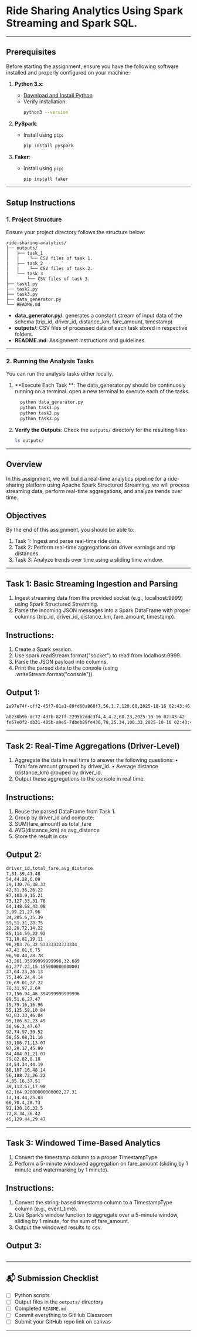 # Ride Sharing Analytics Using Spark Streaming and Spark SQL.
---
## **Prerequisites**
Before starting the assignment, ensure you have the following software installed and properly configured on your machine:
1. **Python 3.x**:
   - [Download and Install Python](https://www.python.org/downloads/)
   - Verify installation:
     ```bash
     python3 --version
     ```

2. **PySpark**:
   - Install using `pip`:
     ```bash
     pip install pyspark
     ```

3. **Faker**:
   - Install using `pip`:
     ```bash
     pip install faker
     ```

---

## **Setup Instructions**

### **1. Project Structure**

Ensure your project directory follows the structure below:

```
ride-sharing-analytics/
├── outputs/
│   ├── task_1
│   |    └── CSV files of task 1.
|   ├── task_2
│   |    └── CSV files of task 2.
|   └── task_3
│       └── CSV files of task 3.
├── task1.py
├── task2.py
├── task3.py
├── data_generator.py
└── README.md
```

- **data_generator.py/**: generates a constant stream of input data of the schema (trip_id, driver_id, distance_km, fare_amount, timestamp)  
- **outputs/**: CSV files of processed data of each task stored in respective folders.
- **README.md**: Assignment instructions and guidelines.
  
---

### **2. Running the Analysis Tasks**

You can run the analysis tasks either locally.

1. **Execute Each Task **: The data_generator.py should be continuosly running on a terminal. open a new terminal to execute each of the tasks.
   ```bash
     python data_generator.py
     python task1.py
     python task2.py
     python task3.py
   ```

2. **Verify the Outputs**:
   Check the `outputs/` directory for the resulting files:
   ```bash
   ls outputs/
   ```

---

## **Overview**

In this assignment, we will build a real-time analytics pipeline for a ride-sharing platform using Apache Spark Structured Streaming. we will process streaming data, perform real-time aggregations, and analyze trends over time.

## **Objectives**

By the end of this assignment, you should be able to:

1. Task 1: Ingest and parse real-time ride data.
2. Task 2: Perform real-time aggregations on driver earnings and trip distances.
3. Task 3: Analyze trends over time using a sliding time window.

---

## **Task 1: Basic Streaming Ingestion and Parsing**

1. Ingest streaming data from the provided socket (e.g., localhost:9999) using Spark Structured Streaming.
2. Parse the incoming JSON messages into a Spark DataFrame with proper columns (trip_id, driver_id, distance_km, fare_amount, timestamp).

## **Instructions:**
1. Create a Spark session.
2. Use spark.readStream.format("socket") to read from localhost:9999.
3. Parse the JSON payload into columns.
4. Print the parsed data to the console (using .writeStream.format("console")).

## **Output 1:**
```bash
2a97e74f-cff2-45f7-81a1-89fd60a968f7,56,1.7,120.68,2025-10-16 02:43:46

a8230b9b-dc72-4d7b-82ff-2295b2ddc3f4,4,4.2,68.23,2025-10-16 02:43:42
fe57e0f2-db31-405b-a9e5-7dbeb89fe430,78,25.34,100.33,2025-10-16 02:43:44
```

---

## **Task 2: Real-Time Aggregations (Driver-Level)**

1. Aggregate the data in real time to answer the following questions:
  • Total fare amount grouped by driver_id.
  • Average distance (distance_km) grouped by driver_id.
2. Output these aggregations to the console in real time.

## **Instructions:**
1. Reuse the parsed DataFrame from Task 1.
2. Group by driver_id and compute:
3. SUM(fare_amount) as total_fare
4. AVG(distance_km) as avg_distance
5. Store the result in csv

## **Output 2:**
```bash
driver_id,total_fare,avg_distance
7,81.39,41.48
54,44.28,6.09
29,130.76,38.33
42,31.36,26.22
87,103.9,15.21
73,127.33,31.78
64,148.68,43.08
3,99.21,27.96
34,205.6,35.39
59,51.31,28.75
22,20.72,14.22
85,114.59,22.92
71,10.81,19.11
98,203.76,32.53333333333334
47,41.01,6.75
96,90.44,28.78
43,201.95999999999998,32.685
61,277.22,15.155000000000001
27,64.23,26.13
75,146.24,4.14
26,69.01,27.22
78,31.97,2.69
77,156.94,46.394999999999996
89,51.6,27.47
19,79.16,16.96
55,125.58,10.84
93,83.33,46.84
95,106.62,23.49
38,96.3,47.67
92,74.97,30.52
58,55.08,31.16
33,106.71,13.07
97,29.17,45.99
84,404.01,21.07
79,82.82,8.18
24,54.34,44.19
88,107.16,48.14
56,188.72,26.22
4,85.16,37.51
39,113.67,17.98
62,164.92000000000002,27.31
13,14.44,25.03
66,70.4,20.73
91,130.16,32.5
72,8.34,36.42
45,129.44,29.47
```

---

## **Task 3: Windowed Time-Based Analytics**

1. Convert the timestamp column to a proper TimestampType.
2. Perform a 5-minute windowed aggregation on fare_amount (sliding by 1 minute and watermarking by 1 minute).

## **Instructions:**

1. Convert the string-based timestamp column to a TimestampType column (e.g., event_time).
2. Use Spark’s window function to aggregate over a 5-minute window, sliding by 1 minute, for the sum of fare_amount.
3. Output the windowed results to csv.

## **Output 3:**
```bash

```

---

## 📬 Submission Checklist

- [ ] Python scripts 
- [ ] Output files in the `outputs/` directory  
- [ ] Completed `README.md`  
- [ ] Commit everything to GitHub Classroom  
- [ ] Submit your GitHub repo link on canvas

---


